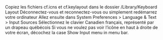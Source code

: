 Copiez les fichiers cf.icns et cf.keylayout dans le dossier /Library/Keyboard Layout
Déconnectez-vous et reconnectez-vous ou simplement redémarrez votre ordinateur
Allez ensuite dans System Preferences > Language & Text > Input Sources
Sélectionnez le clavier Canadien français, représenté par un drapeau québécois
Si vous ne voulez pas voir l’icône en haut à droite de votre écran, décochez la case Show Input menu in menu bar.
